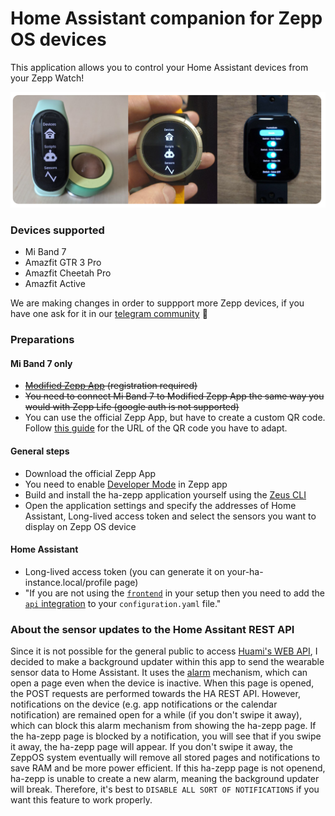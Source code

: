 # Home Assistant companion for Zepp OS devices
This application allows you to control your Home Assistant devices from your Zepp Watch!

![image](images/banner.png)

### Devices supported
- Mi Band 7
- Amazfit GTR 3 Pro
- Amazfit Cheetah Pro
- Amazfit Active

We are making changes in order to suppport more Zepp devices, if you have one ask for it in our [telegram community](https://t.me/aguacatec_es) 💬



### Preparations
#### Mi Band 7 only
- ~~[Modified Zepp App](https://4pda.to/forum/index.php?showtopic=797981&st=15700#entry122653549) (registration required)~~
- ~~You need to connect Mi Band 7 to Modified Zepp App the same way you would with Zepp Life (google auth is not  supported)~~
- You can use the official Zepp App, but have to create a custom QR code. Follow [this guide](https://habr.com/en/articles/699368/) for the URL of the QR code you have to adapt.
#### General steps
- Download the official Zepp App
- You need to enable [Developer Mode](https://docs.zepp.com/docs/1.0/guides/tools/zepp-app/) in Zepp app
- Build and install the ha-zepp application yourself using the [Zeus CLI](https://docs.zepp.com/docs/1.0/guides/tools/cli/)
- Open the application settings and specify the addresses of Home Assistant, Long-lived access token and select the sensors you want to display on Zepp OS device
#### Home Assistant
- Long-lived access token (you can generate it on your-ha-instance.local/profile page)
- "If you are not using the [`frontend`](https://www.home-assistant.io/integrations/frontend/) in your setup then you need to add the [`api` integration](https://www.home-assistant.io/integrations/api/) to your `configuration.yaml` file."

### About the sensor updates to the Home Assitant REST API
Since it is not possible for the general public to access [Huami's WEB API](https://github.com/zepp-health/rest-api/wiki), I decided to make a background updater within this app to send the wearable sensor data to Home Assistant.
It uses the [alarm](https://docs.zepp.com/docs/1.0/reference/device-app-api/hmApp/alarm/alarmNew/) mechanism, which can open a page even when the device is inactive. When this page is opened, the POST requests are performed towards the HA REST API. However, notifications on the device (e.g. app notifications or the calendar notification) are remained open for a while (if you don't swipe it away), which can block this alarm mechanism from showing the ha-zepp page. If the ha-zepp page is blocked by a notification, you will see that if you swipe it away, the ha-zepp page will appear. If you don't swipe it away, the ZeppOS system eventually will remove all stored pages and notifications to save RAM and be more power efficient. If this ha-zepp page is not openend, ha-zepp is unable to create a new alarm, meaning the background updater will break. Therefore, it's best to `DISABLE ALL SORT OF NOTIFICATIONS` if you want this feature to work properly.
